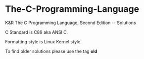 # The-C-Programming-Language
K&amp;R The C Programming Language, Second Edition -- Solutions

C Standard is C89 aka ANSI C.

Formatting style is Linux Kernel style.

To find older solutions please use the tag **old**
